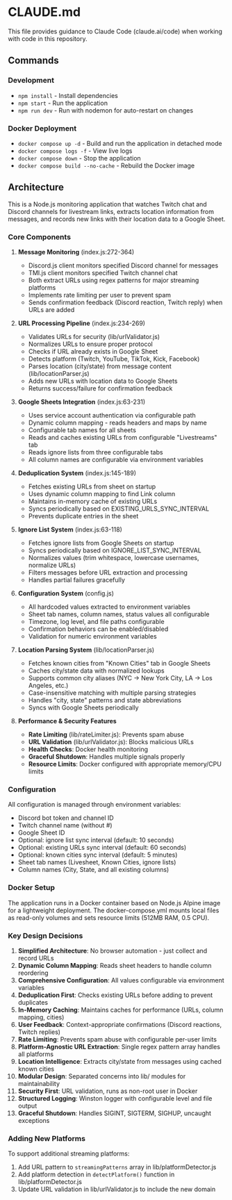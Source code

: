 # CLAUDE.md

This file provides guidance to Claude Code (claude.ai/code) when working with code in this repository.

## Commands

### Development
- `npm install` - Install dependencies
- `npm start` - Run the application
- `npm run dev` - Run with nodemon for auto-restart on changes

### Docker Deployment
- `docker compose up -d` - Build and run the application in detached mode
- `docker compose logs -f` - View live logs
- `docker compose down` - Stop the application
- `docker compose build --no-cache` - Rebuild the Docker image

## Architecture

This is a Node.js monitoring application that watches Twitch chat and Discord channels for livestream links, extracts location information from messages, and records new links with their location data to a Google Sheet.

### Core Components

1. **Message Monitoring** (index.js:272-364)
   - Discord.js client monitors specified Discord channel for messages
   - TMI.js client monitors specified Twitch channel chat
   - Both extract URLs using regex patterns for major streaming platforms
   - Implements rate limiting per user to prevent spam
   - Sends confirmation feedback (Discord reaction, Twitch reply) when URLs are added

2. **URL Processing Pipeline** (index.js:234-269)
   - Validates URLs for security (lib/urlValidator.js)
   - Normalizes URLs to ensure proper protocol
   - Checks if URL already exists in Google Sheet
   - Detects platform (Twitch, YouTube, TikTok, Kick, Facebook)
   - Parses location (city/state) from message content (lib/locationParser.js)
   - Adds new URLs with location data to Google Sheets
   - Returns success/failure for confirmation feedback

3. **Google Sheets Integration** (index.js:63-231)
   - Uses service account authentication via configurable path
   - Dynamic column mapping - reads headers and maps by name
   - Configurable tab names for all sheets
   - Reads and caches existing URLs from configurable "Livestreams" tab
   - Reads ignore lists from three configurable tabs
   - All column names are configurable via environment variables

4. **Deduplication System** (index.js:145-189)
   - Fetches existing URLs from sheet on startup
   - Uses dynamic column mapping to find Link column
   - Maintains in-memory cache of existing URLs
   - Syncs periodically based on EXISTING_URLS_SYNC_INTERVAL
   - Prevents duplicate entries in the sheet

5. **Ignore List System** (index.js:63-118)
   - Fetches ignore lists from Google Sheets on startup
   - Syncs periodically based on IGNORE_LIST_SYNC_INTERVAL
   - Normalizes values (trim whitespace, lowercase usernames, normalize URLs)
   - Filters messages before URL extraction and processing
   - Handles partial failures gracefully

6. **Configuration System** (config.js)
   - All hardcoded values extracted to environment variables
   - Sheet tab names, column names, status values all configurable
   - Timezone, log level, and file paths configurable
   - Confirmation behaviors can be enabled/disabled
   - Validation for numeric environment variables

7. **Location Parsing System** (lib/locationParser.js)
   - Fetches known cities from "Known Cities" tab in Google Sheets
   - Caches city/state data with normalized lookups
   - Supports common city aliases (NYC -> New York City, LA -> Los Angeles, etc.)
   - Case-insensitive matching with multiple parsing strategies
   - Handles "city, state" patterns and state abbreviations
   - Syncs with Google Sheets periodically

8. **Performance & Security Features**
   - **Rate Limiting** (lib/rateLimiter.js): Prevents spam abuse
   - **URL Validation** (lib/urlValidator.js): Blocks malicious URLs
   - **Health Checks**: Docker health monitoring
   - **Graceful Shutdown**: Handles multiple signals properly
   - **Resource Limits**: Docker configured with appropriate memory/CPU limits

### Configuration

All configuration is managed through environment variables:
- Discord bot token and channel ID
- Twitch channel name (without #)
- Google Sheet ID
- Optional: ignore list sync interval (default: 10 seconds)
- Optional: existing URLs sync interval (default: 60 seconds)
- Optional: known cities sync interval (default: 5 minutes)
- Sheet tab names (Livesheet, Known Cities, ignore lists)
- Column names (City, State, and all existing columns)

### Docker Setup

The application runs in a Docker container based on Node.js Alpine image for a lightweight deployment. The docker-compose.yml mounts local files as read-only volumes and sets resource limits (512MB RAM, 0.5 CPU).

### Key Design Decisions

1. **Simplified Architecture**: No browser automation - just collect and record URLs
2. **Dynamic Column Mapping**: Reads sheet headers to handle column reordering
3. **Comprehensive Configuration**: All values configurable via environment variables
4. **Deduplication First**: Checks existing URLs before adding to prevent duplicates
5. **In-Memory Caching**: Maintains caches for performance (URLs, column mapping, cities)
6. **User Feedback**: Context-appropriate confirmations (Discord reactions, Twitch replies)
7. **Rate Limiting**: Prevents spam abuse with configurable per-user limits
8. **Platform-Agnostic URL Extraction**: Single regex pattern array handles all platforms
9. **Location Intelligence**: Extracts city/state from messages using cached known cities
10. **Modular Design**: Separated concerns into lib/ modules for maintainability
11. **Security First**: URL validation, runs as non-root user in Docker
12. **Structured Logging**: Winston logger with configurable level and file output
13. **Graceful Shutdown**: Handles SIGINT, SIGTERM, SIGHUP, uncaught exceptions

### Adding New Platforms

To support additional streaming platforms:
1. Add URL pattern to `streamingPatterns` array in lib/platformDetector.js
2. Add platform detection in `detectPlatform()` function in lib/platformDetector.js
3. Update URL validation in lib/urlValidator.js to include the new domain